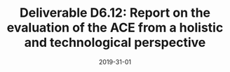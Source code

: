 ---
type: "document"
title:  "Deliverable D6.12: Report on the evaluation of the ACE from a holistic and technological perspective"
date: 2019-31-01
download_link: "/assets/files/AC-WP6-QMUL-D6.12%20Report%20on%20the%20evaluation%20of%20the%20ACE%20from%20a%20holistic%20and%20technological%20perspective.pdf"
license: CC-BY 4.0
---